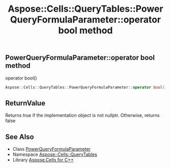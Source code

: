 ﻿---
title: Aspose::Cells::QueryTables::PowerQueryFormulaParameter::operator bool method
linktitle: operator bool
second_title: Aspose.Cells for C++ API Reference
description: 'Aspose::Cells::QueryTables::PowerQueryFormulaParameter::operator bool method. operator bool() in C++.'
type: docs
weight: 400
url: /cpp/aspose.cells.querytables/powerqueryformulaparameter/operator_bool/
---
## PowerQueryFormulaParameter::operator bool method


operator bool()

```cpp
Aspose::Cells::QueryTables::PowerQueryFormulaParameter::operator bool() const
```


## ReturnValue

Returns true if the implementation object is not nullptr. Otherwise, returns false

## See Also

* Class [PowerQueryFormulaParameter](../)
* Namespace [Aspose::Cells::QueryTables](../../)
* Library [Aspose.Cells for C++](../../../)

